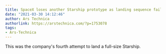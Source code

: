 ```yaml
---
title: SpaceX loses another Starship prototype as landing sequence fails
date: "2021-03-30 14:12:46"
author: Ars Technica
authorlink: https://arstechnica.com/?p=1753078
tags:
- Ars-Technica
---
```

This was the company's fourth attempt to land a full-size Starship.